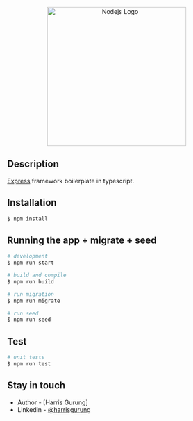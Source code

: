 <p align="center">
  <a href="https://nodejs.org/en/" target="blank"><img src="https://nodejs.org/static/images/logo.svg" width="320" alt="Nodejs Logo" /></a>
</p>

## Description

[Express](https://expressjs.com/) framework boilerplate in typescript.


## Installation

```bash
$ npm install
```

## Running the app + migrate + seed

```bash
# development
$ npm run start

# build and compile
$ npm run build

# run migration
$ npm run migrate

# run seed
$ npm run seed
```

## Test

```bash
# unit tests
$ npm run test
```


## Stay in touch

- Author - [Harris Gurung]
- Linkedin - [@harrisgurung](https://www.linkedin.com/in/harris-gurung-734613b0/)